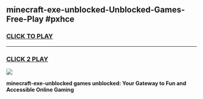 
## minecraft-exe-unblocked-Unblocked-Games-Free-Play #pxhce
<h3>
<a href="https://us.freeplayer.one?title=minecraft-exe-unblocked&ref=9M">CLICK TO PLAY</a></h3>
<hr>

<h3>
<a href="https://us.freeplayer.one?title=minecraft-exe-unblocked&ref=9M">CLICK 2 PLAY</a>
  
</h3>

<a href="https://us.freeplayer.one?title=minecraft-exe-unblocked&ref=9M"><img src="https://clearcache.store/games.png"></a>


**minecraft-exe-unblocked games unblocked: Your Gateway to Fun and Accessible Online Gaming**
